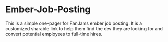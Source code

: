 # Ember-Job-Posting

This is  a simple one-pager for FanJams ember job posting. It is a customized sharable link to help them find the dev they are looking for and convert potential employees to full-time hires.